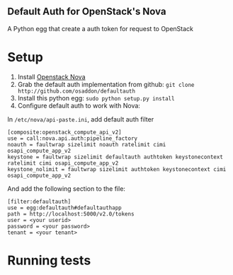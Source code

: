 Default Auth for OpenStack's Nova
--------------------------

A Python egg that create a auth token for request to OpenStack

Setup
=====

1. Install [Openstack Nova](http://wiki.openstack.org/InstallInstructions/Nova)
2. Grab the default auth implementation from github:
     `git clone http://github.com/osaddon/defaultauth`
3. Install this python egg: `sudo python setup.py install`
4. Configure default auth to work with Nova:

In `/etc/nova/api-paste.ini`, add default auth filter

    [composite:openstack_compute_api_v2]
    use = call:nova.api.auth:pipeline_factory
    noauth = faultwrap sizelimit noauth ratelimit cimi osapi_compute_app_v2
    keystone = faultwrap sizelimit defaultauth authtoken keystonecontext ratelimit cimi osapi_compute_app_v2
    keystone_nolimit = faultwrap sizelimit authtoken keystonecontext cimi osapi_compute_app_v2

And add the following section to the file:

    [filter:defaultauth]
    use = egg:defaultauth#defaultauthapp
    path = http://localhost:5000/v2.0/tokens
    user = <your userid>
    password = <your password>
    tenant = <your tenant>

Running tests
=============
